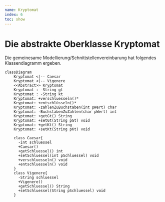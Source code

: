 ```yaml
---
name: Kryptomat
index: 6
toc: show
---
```


# Die abstrakte Oberklasse Kryptomat
Die gemeinesame Modellierung/Schnittstellenvereinbarung hat folgendes Klassendiagramm ergeben.

```mermaid
classDiagram
    Kryptomat <|-- Caesar
    Kryptomat <|-- Vigenere
    <<Abstract>> Kryptomat
    Kryptomat : -String gt
    Kryptomat : -String kt
    Kryptomat: +verschluesseln()*
    Kryptomat: +entschlüsseln()*
    Kryptomat: -zahlenZuBuchstaben(int pWert) char
    Kryptomat: -BuchstabenZuZahlen(char pWert) int
    Kryptomat: +getGt() String
    Kryptomat: +setGt(String pGt) void
    Kryptomat: +getKt() String
    Kryptomat: +setKt(String pKt) void

    class Caesar{
      -int schluessel
      +Caesar()
      +getSchluessel() int
      +setSchluessel(int pSchluessel) void 
      +verschluesseln() void
      +entschluesseln() void
    }
    class Vigenere{
      -String schluessel
      +Vigenere()
      +getSchluessel() String
      +setSchluessel(String pSchluessel) void
    }
    
```
